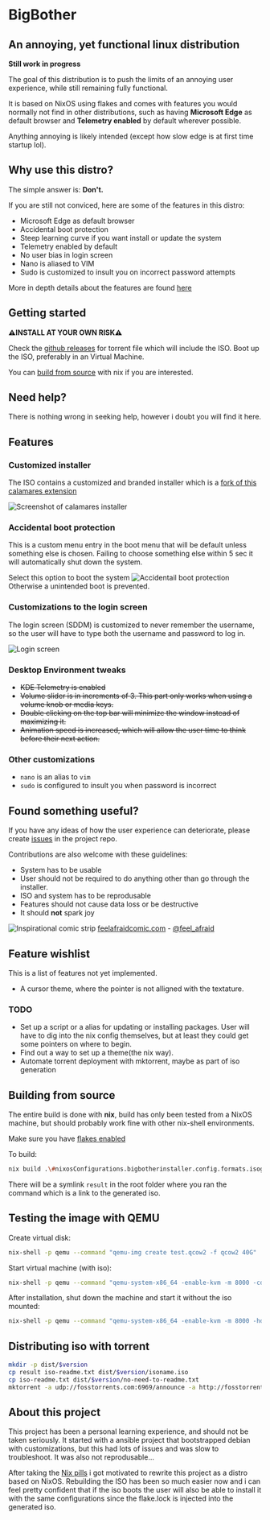 # BigBother
## An annoying, yet functional linux distribution

**Still work in progress**

The goal of this distribution is to push the limits of an annoying user experience, while still remaining fully functional.

It is based on NixOS using flakes and comes with features you would normally not find in other distributions, such as having **Microsoft Edge** as default browser and **Telemetry enabled** by default wherever possible.

Anything annoying is likely intended (except how slow edge is at first time startup lol). 

## Why use this distro?

The simple answer is: **Don't.**

If you are still not conviced, here are some of the features in this distro:

- Microsoft Edge as default browser
- Accidental boot protection
- Steep learning curve if you want install or update the system
- Telemetry enabled by default
- No user bias in login screen
- Nano is aliased to VIM
- Sudo is customized to insult you on incorrect password attempts

More in depth details about the features are found [here](#features)

## Getting started
**⚠️INSTALL AT YOUR OWN RISK⚠️**

Check the [github releases](https://github.com/BigBotherLinux/BigBother/releases) for torrent file which will include the ISO. Boot up the ISO, preferably in an Virtual Machine.

You can [build from source](#building-from-source) with nix if you are interested.

## Need help?

There is nothing wrong in seeking help, however i doubt you will find it here.

## Features 
### Customized installer
The ISO contains a customized and branded installer which is a [fork of this calamares extension](https://github.com/NixOS/calamares-nixos-extensions)

![Screenshot of calamares installer](images/calamares-installer.png)

### Accidental boot protection
This is a custom menu entry in the boot menu that will be default unless something else is chosen.
Failing to choose something else within 5 sec it will automatically shut down the system.

Select this option to boot the system
![Accidentail boot protection](images/boot-protection.png)
 Otherwise a unintended boot is prevented.
### Customizations to the login screen
The login screen (SDDM) is customized to never remember the username, so the user will have to type both the username and password to log in. 

![Login screen](images/login-screen.png)

### Desktop Environment tweaks
- ~~KDE Telemetry is enabled~~
- ~~Volume slider is in increments of 3. This part only works when using a volume knob or media keys.~~
- ~~Double clicking on the top bar will minimize the window instead of maximizing it.~~
- ~~Animation speed is increased, which will allow the user time to think before their next action.~~

### Other customizations
- `nano` is an alias to `vim`
- `sudo` is configured to insult you when password is incorrect


## Found something useful?  
If you have any ideas of how the user experience can deteriorate, please create [issues](https://github.com/BigBotherLinux/BigBother/issues) in the project repo. 

Contributions are also welcome with these guidelines:

- System has to be usable
- User should not be required to do anything other than go through the installer.
- ISO and system has to be reprodusable
- Features should not cause data loss or be destructive
- It should **not** spark joy

![Inspirational comic strip](https://feelafraidcomic.com/comics/2011-05-13-welcome-to-hell.png)
[feelafraidcomic.com](https://feelafraidcomic.com/60.php) - [@feel_afraid](https://twitter.com/feel_afraid)

## Feature wishlist
This is a list of features not yet implemented. 
- A cursor theme, where the pointer is not alligned with the textature.


### TODO

- Set up a script or a alias for updating or installing packages. User will have to dig into the nix config themselves, but at least they could get some pointers on where to begin.
- Find out a way to set up a theme(the nix way).
- Automate torrent deployment with mktorrent, maybe as part of iso generation


## Building from source
The entire build is done with **nix**, build has only been tested from a NixOS machine, but should probably work fine with other nix-shell environments.

Make sure you have [flakes enabled](https://nixos.wiki/wiki/Flakes)

To build:

```bash
nix build .\#nixosConfigurations.bigbotherinstaller.config.formats.isogen
``` 

There will be a symlink `result` in the root folder where you ran the command which is a link to the generated iso.

## Testing the image with QEMU

Create virtual disk:
```bash
nix-shell -p qemu --command "qemu-img create test.qcow2 -f qcow2 40G"
```

Start virtual machine (with iso):
```bash
nix-shell -p qemu --command "qemu-system-x86_64 -enable-kvm -m 8000 -cdrom result -hda test.qcow2 -boot d -smp 4"
```


After installation, shut down the machine and start it without the iso mounted:
```bash
nix-shell -p qemu --command "qemu-system-x86_64 -enable-kvm -m 8000 -hda test.qcow2 -boot d -smp 4"
```

## Distributing iso with torrent

```bash
mkdir -p dist/$version
cp result iso-readme.txt dist/$version/isoname.iso
cp iso-readme.txt dist/$version/no-need-to-readme.txt
mktorrent -a udp://fosstorrents.com:6969/announce -a http://fosstorrents.com:6969/announce -c "BigBother Linux distro <https://github.com/BigBotherLinux/BigBother>" --name "BigBother v$version installer iso" -o dist/BigBotherv$version.torrent dist/$version
```

## About this project
This project has been a personal learning experience, and should not be taken seriously. It started with a ansible project that bootstrapped debian with customizations, but this had lots of issues and was slow to troubleshoot. It was also not reprodusable...

After taking the [Nix pills](https://nixos.org/guides/nix-pills/) i got motivated to rewrite this project as a distro based on NixOS. Rebuilding the ISO has been so much easier now and i can feel pretty confident that if the iso boots the user will also be able to install it with the same configurations since the flake.lock is injected into the generated iso.

